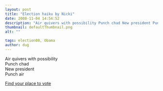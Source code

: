 ```yaml
---
layout: post
title: "Election haiku by Nicki"
date: 2008-11-04 14:54:52
description: "Air quivers with possibility Punch chad New president Punch air Find your place to vote&#8230;"
thumbnail: defaultThumbnail.png
alt: ""

tags: election08, Obama
author: dug
---
```


<p>Air quivers with possibility<br />
Punch chad<br />
New president<br />
Punch air</p>

<p><a href="http://www.barackobama.com/splash/findvotinglocation_2.html">Find your place to vote</a></p>
